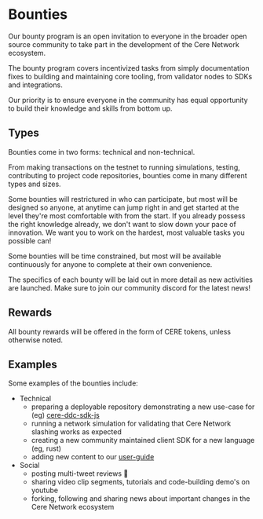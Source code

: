 # Bounties

Our bounty program is an open invitation to everyone in the broader open source community to take part in the development of the Cere Network ecosystem. 

The bounty program covers incentivized tasks from simply documentation fixes to building and maintaining core tooling, from validator nodes to SDKs and integrations. 

Our priority is to ensure everyone in the community has equal opportunity to build their knowledge and skills from bottom up.

## Types

Bounties come in two forms: technical and non-technical. 

From making transactions on the testnet to running simulations, testing, contributing to project code repositories, bounties come in many different types and sizes. 

Some bounties will restrictured in who can participate, but most will be designed so anyone, at anytime can jump right in and get started at the level they're most comfortable with from the start. If you already possess the right knowledge already, we don't want to slow down your pace of innovation. We want you to work on the hardest, most valuable tasks you possible can! 

Some bounties will be time constrained, but most will be available continuously for anyone to complete at their own convenience.

The specifics of each bounty will be laid out in more detail as new activities are launched.  Make sure to join our community discord for the latest news!

## Rewards

All bounty rewards will be offered in the form of CERE tokens, unless otherwise noted.

## Examples

Some examples of the bounties include:
- Technical
  - preparing a deployable repository demonstrating a new use-case for (eg) [cere-ddc-sdk-js](https://github.com/Cerebellum-Network/cere-ddc-sdk-js)
  - running a network simulation for validating that Cere Network slashing works as expected
  - creating a new community maintained client SDK for a new language (eg, rust)
  - adding new content to our [user-guide](https://docs.cere.network/ddc/developer-guide/examples)
- Social
  - posting multi-tweet reviews 🧵
  - sharing video clip segments, tutorials and code-building demo's on youtube
  - forking, following and sharing news about important changes in the Cere Network ecosystem

